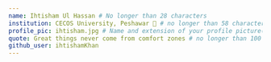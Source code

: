 ```yaml
---
name: Ihtisham Ul Hassan # No longer than 28 characters
institution: CECOS University, Peshawar 🚩 # no longer than 58 characters
profile_pic: ihtisham.jpg # Name and extension of your profile picture(ex. mona.png) The picture must be squared and 544px on width and height.
quote: Great things never come from comfort zones # no longer than 100 characters, avoid using quotes(") to guarantee the format remains the same.
github_user: ihtishamKhan
---
```

